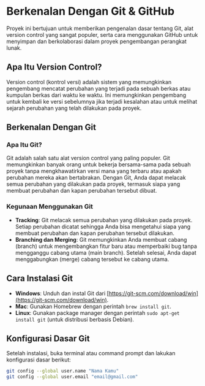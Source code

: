 # Berkenalan Dengan Git & GitHub

Proyek ini bertujuan untuk memberikan pengenalan dasar tentang Git, alat version control yang sangat populer, serta cara menggunakan GitHub untuk menyimpan dan berkolaborasi dalam proyek pengembangan perangkat lunak.

## Apa Itu Version Control?

Version control (kontrol versi) adalah sistem yang memungkinkan pengembang mencatat perubahan yang terjadi pada sebuah berkas atau kumpulan berkas dari waktu ke waktu. Ini memungkinkan pengembang untuk kembali ke versi sebelumnya jika terjadi kesalahan atau untuk melihat sejarah perubahan yang telah dilakukan pada proyek.

## Berkenalan Dengan Git

### Apa Itu Git?

Git adalah salah satu alat version control yang paling populer. Git memungkinkan banyak orang untuk bekerja bersama-sama pada sebuah proyek tanpa mengkhawatirkan versi mana yang terbaru atau apakah perubahan mereka akan bertabrakan. Dengan Git, Anda dapat melacak semua perubahan yang dilakukan pada proyek, termasuk siapa yang membuat perubahan dan kapan perubahan tersebut dibuat.

### Kegunaan Menggunakan Git

- **Tracking**: Git melacak semua perubahan yang dilakukan pada proyek. Setiap perubahan dicatat sehingga Anda bisa mengetahui siapa yang membuat perubahan dan kapan perubahan tersebut dilakukan.
- **Branching dan Merging**: Git memungkinkan Anda membuat cabang (branch) untuk mengembangkan fitur baru atau memperbaiki bug tanpa mengganggu cabang utama (main branch). Setelah selesai, Anda dapat menggabungkan (merge) cabang tersebut ke cabang utama.

## Cara Instalasi Git

- **Windows**: Unduh dan instal Git dari [https://git-scm.com/download/win](https://git-scm.com/download/win).
- **Mac**: Gunakan Homebrew dengan perintah `brew install git`.
- **Linux**: Gunakan package manager dengan perintah `sudo apt-get install git` (untuk distribusi berbasis Debian).

## Konfigurasi Dasar Git

Setelah instalasi, buka terminal atau command prompt dan lakukan konfigurasi dasar berikut:

```bash
git config --global user.name "Nama Kamu"
git config --global user.email "email@gmail.com"
```
